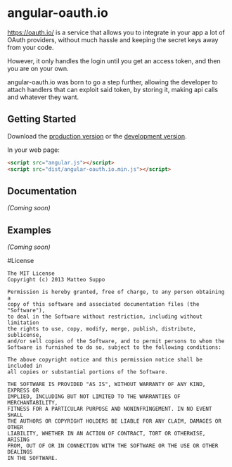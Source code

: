 # angular-oauth.io

https://oauth.io/ is a service that allows you to integrate in your app a lot of
OAuth providers, without much hassle and keeping the secret keys away from your
code.

However, it only handles the login until you get an access token, and then you
are on your own.

angular-oauth.io was born to go a step further, allowing the developer to attach
handlers that can exploit said token, by storing it, making api calls and
whatever they want.

## Getting Started

Download the [production version][min] or the [development version][max].

[min]: https://raw.github.com/matteosuppo/jquery-angular-oauth.io/master/dist/angular-angular-oauth.io.min.js
[max]: https://raw.github.com/matteosuppo/jquery-angular-oauth.io/master/dist/angular-angular-oauth.io.js

In your web page:

```html
<script src="angular.js"></script>
<script src="dist/angular-oauth.io.min.js"></script>
```

## Documentation
_(Coming soon)_

## Examples
_(Coming soon)_

#License

    The MIT License
    Copyright (c) 2013 Matteo Suppo

    Permission is hereby granted, free of charge, to any person obtaining a
    copy of this software and associated documentation files (the "Software"),
    to deal in the Software without restriction, including without limitation
    the rights to use, copy, modify, merge, publish, distribute, sublicense,
    and/or sell copies of the Software, and to permit persons to whom the
    Software is furnished to do so, subject to the following conditions:

    The above copyright notice and this permission notice shall be included in
    all copies or substantial portions of the Software.

    THE SOFTWARE IS PROVIDED "AS IS", WITHOUT WARRANTY OF ANY KIND, EXPRESS OR
    IMPLIED, INCLUDING BUT NOT LIMITED TO THE WARRANTIES OF MERCHANTABILITY,
    FITNESS FOR A PARTICULAR PURPOSE AND NONINFRINGEMENT. IN NO EVENT SHALL
    THE AUTHORS OR COPYRIGHT HOLDERS BE LIABLE FOR ANY CLAIM, DAMAGES OR OTHER
    LIABILITY, WHETHER IN AN ACTION OF CONTRACT, TORT OR OTHERWISE, ARISING
    FROM, OUT OF OR IN CONNECTION WITH THE SOFTWARE OR THE USE OR OTHER DEALINGS
    IN THE SOFTWARE.
